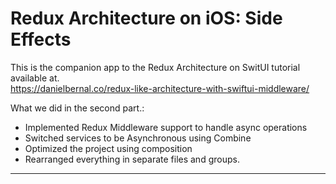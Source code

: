 # Redux Architecture on iOS: Side Effects

This is the companion app to the Redux Architecture on SwitUI tutorial available at.  
https://danielbernal.co/redux-like-architecture-with-swiftui-middleware/

What we did in the second part.:

- Implemented Redux Middleware support to handle async operations
- Switched services to be Asynchronous using Combine
- Optimized the project using composition
- Rearranged everything in separate files and groups.

---


 
